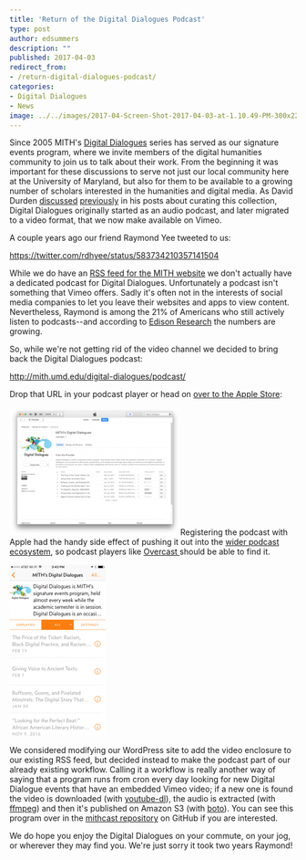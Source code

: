 ```yaml
---
title: 'Return of the Digital Dialogues Podcast'
type: post
author: edsummers
description: ""
published: 2017-04-03
redirect_from: 
- /return-digital-dialogues-podcast/
categories:
- Digital Dialogues
- News
image: ../../images/2017-04-Screen-Shot-2017-04-03-at-1.10.49-PM-300x225.png
---
```

Since 2005 MITH's [Digital Dialogues](http://mith.umd.edu/digital-dialogues/) series has served as our signature events program, where we invite members of the digital humanities community to join us to talk about their work. From the beginning it was important for these discussions to serve not just our local community here at the University of Maryland, but also for them to be available to a growing number of scholars interested in the humanities and digital media. As David Durden [discussed](http://mith.umd.edu/decade-digital-dialogues-event-recordings-challenges-implementing-retroactive-digital-asset-management-plan/) [previously](http://mith.umd.edu/the-digital-dialogues-collection-chronicling/) in his posts about curating this collection, Digital Dialogues originally started as an audio podcast, and later migrated to a video format, that we now make available on Vimeo.

A couple years ago our friend Raymond Yee tweeted to us:

https://twitter.com/rdhyee/status/583734210357141504

While we do have an [RSS feed for the MITH website](http://mith.umd.edu/feed/) we don't actually have a dedicated podcast for Digital Dialogues. Unfortunately a podcast isn't something that Vimeo offers. Sadly it's often not in the interests of social media companies to let you leave their websites and apps to view content. Nevertheless, Raymond is among the 21% of Americans who still actively listen to podcasts--and according to [Edison Research](http://www.edisonresearch.com/the-infinite-dial-2016/) the numbers are growing.

So, while we're not getting rid of the video channel we decided to bring back the Digital Dialogues podcast:

<http://mith.umd.edu/digital-dialogues/podcast/>

Drop that URL in your podcast player or head on [over to the Apple Store](itms://itunes.apple.com/us/podcast/miths-digital-dialogues/id1200528741?mt=2):

[![](../../images/2017-04-Screen-Shot-2017-04-03-at-1.10.49-PM-300x225.png)](itms://itunes.apple.com/us/podcast/miths-digital-dialogues/id1200528741?mt=2)Registering the podcast with Apple had the handy side effect of pushing it out into the [wider podcast ecosystem](https://itunespartner.apple.com/en/podcasts/partnersearch), so podcast players like [Overcast ](https://overcast.fm/)should be able to find it.

![](../../images/2017-04-overcast-169x300.png)

We considered modifying our WordPress site to add the video enclosure to our existing RSS feed, but decided instead to make the podcast part of our already existing workflow. Calling it a workflow is really another way of saying that a program runs from cron every day looking for new Digital Dialogue events that have an embedded Vimeo video; if a new one is found the video is downloaded (with [youtube-dl](https://rg3.github.io/youtube-dl/)), the audio is extracted (with [ffmpeg](http://ffmpeg.org/)) and then it's published on Amazon S3 (with [boto](https://github.com/boto/boto)). You can see this program over in the [mithcast repository](https://github.com/umd-mith/mithcast) on GitHub if you are interested.

We do hope you enjoy the Digital Dialogues on your commute, on your jog, or wherever they may find you. We're just sorry it took two years Raymond!
